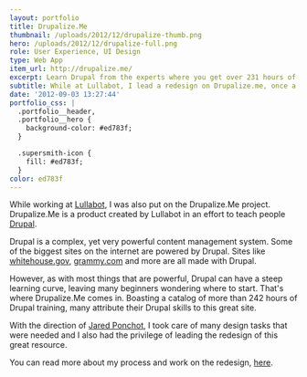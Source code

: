 ```yaml
---
layout: portfolio
title: Drupalize.Me
thumbnail: /uploads/2012/12/drupalize-thumb.png
hero: /uploads/2012/12/drupalize-full.png
role: User Experience, UI Design
type: Web App
item_url: http://drupalize.me/
excerpt: Learn Drupal from the experts where you get over 231 hours of Drupal training. You can see these videos from anywhere with our apps for iOS, Android and Roku.
subtitle: While at Lullabot, I lead a redesign on Drupalize.me, once a product of theirs, which helps people learn Drupal from the experts.
date: '2012-09-03 13:27:44'
portfolio_css: |
  .portfolio__header,
  .portfolio__hero {
    background-color: #ed783f;
  }

  .supersmith-icon {
    fill: #ed783f;
  }
color: ed783f
---
```

While working at [Lullabot](http://www.lullabot.com/), I was also put on the Drupalize.Me project. Drupalize.Me is a product created by Lullabot in an effort to teach people [Drupal](http://drupal.org/).

Drupal is a complex, yet very powerful content management system. Some of the biggest sites on the internet are powered by Drupal. Sites like [whitehouse.gov](http://www.whitehouse.gov), [grammy.com](http://www.grammy.com) and more are all made with Drupal.

However, as with most things that are powerful, Drupal can have a steep learning curve, leaving many beginners wondering where to start. That's where Drupalize.Me comes in. Boasting a catalog of more than 242 hours of Drupal training, many attribute their Drupal skills to this great site.

With the direction of [Jared Ponchot](http://www.lullabot.com/about/team/jared-ponchot), I took care of many design tasks that were needed and I also had the privilege of leading the redesign of this great resource.

You can read more about my process and work on the redesign, [here](http://drupalize.me/blog/201207/giving-drupalizeme-new-coat-paint).
